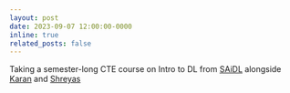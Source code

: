 ```yaml
---
layout: post
date: 2023-09-07 12:00:00-0000
inline: true
related_posts: false
---
```


Taking a semester-long CTE course on Intro to DL from [SAiDL](https://www.saidl.in/) alongside [Karan](https://karannb.github.io/) and [Shreyas](https://shreyasvinaya.github.io/)
